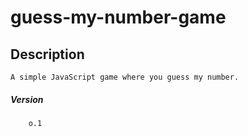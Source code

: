 # guess-my-number-game

## Description

    A simple JavaScript game where you guess my number.

##### Version 
        o.1